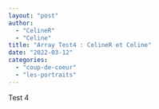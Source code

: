 ```yaml
---
layout: "post"
author:
  - "CelineR"
  - "Celine"
title: "Array Test4 : CelineR et Celine"
date: "2022-03-12"
categories:
  - "coup-de-coeur"
  - "les-portraits"
---
```



Test 4

